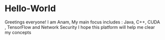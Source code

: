 # Hello-World
Greetings everyone!
I am Anam, My main focus includes : Java, C++, CUDA , TensorFlow and Network Security
I hope this platform will help me clear my concepts
